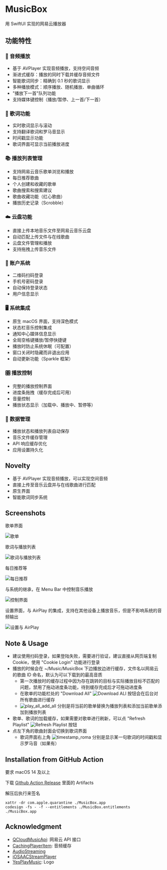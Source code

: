 # MusicBox

用 SwiftUI 实现的网易云播放器

## 功能特性

### 🎵 音频播放
- 基于 AVPlayer 实现音频播放，支持空间音频
- 渐进式缓存：播放的同时下载并缓存音频文件
- 智能歌词同步：精确到 0.1 秒的歌词显示
- 多种播放模式：顺序播放、随机播放、单曲循环
- "播放下一首"队列功能
- 支持媒体键控制（播放/暂停、上一首/下一首）

### 🎤 歌词功能
- 实时歌词显示与滚动
- 支持翻译歌词和罗马音显示
- 时间戳显示功能
- 歌词界面可显示当前播放进度

### 📚 播放列表管理
- 支持网易云音乐歌单浏览和播放
- 每日推荐歌曲
- 个人创建和收藏的歌单
- 歌曲搜索和搜索建议
- 歌曲收藏功能（红心歌曲）
- 播放历史记录（Scrobble）

### ☁️ 云盘功能
- 直接上传本地音乐文件至网易云音乐云盘
- 自动匹配上传文件与在线歌曲
- 云盘文件管理和播放
- 支持拖拽上传音乐文件

### 🔐 账户系统
- 二维码扫码登录
- 手机号密码登录
- 自动保持登录状态
- 用户信息显示

### 🖥️ 系统集成
- 原生 macOS 界面，支持深色模式
- 状态栏音乐控制集成
- 通知中心媒体信息显示
- 全局空格键播放/暂停快捷键
- 播放时防止系统休眠（可配置）
- 窗口关闭时隐藏而非退出应用
- 自动更新功能（Sparkle 框架）

### 🎛️ 播放控制
- 完整的播放控制界面
- 进度条拖拽（缓存完成后可用）
- 音量控制
- 播放状态显示（加载中、播放中、暂停等）

### 💾 数据管理
- 播放状态和播放列表自动保存
- 音乐文件缓存管理
- API 响应缓存优化
- 应用设置持久化

## Novelty

- 基于 AVPlayer 实现音频播放，可以实现空间音频
- 直接上传至音乐云盘并与在线歌曲进行匹配
- 原生界面
- 智能歌词同步系统

## Screenshots

歌单界面

![歌单](./Screenshots/playlist.png)

歌词与播放列表

![歌词与播放列表](./Screenshots/lyric.png)

每日推荐等

![每日推荐](./Screenshots/explore.png)

与系统的继承，在 Menu Bar 中控制音乐播放

![控制界面](./Screenshots/menu-bar-control.png)

设置界面，与 AirPlay 的集成，支持在其他设备上播放音乐，但是不影响系统的音频输出

![设置与 AirPlay](./Screenshots/settings-airplay.png)

## Note & Usage

- 建议使用扫码登录，如果登陆失败，需要进行验证，建议直接从网页端复制 Cookie，使用 "Cookie Login" 功能进行登录
- 播放的时候会在 ~/Music/MusicBox 下边播放边进行缓存，文件名以网易云的歌曲 ID 命名，默认为可以下载到的最高音质
  - 第一次播放时的缓存过程中因为存在跳转的目标与实际播放目标不匹配的问题，禁用了拖动进度条功能，待到缓存完成后才可拖动进度条
  - 在歌单的功能栏处的 "Download All" ![Download ALl](./Screenshots/download_all.png) 按钮会在后台对所有歌曲进行缓存
  - ![play_all_add_all](./Screenshots/play_all_add_all.png) 分别是将当前的歌单替换为播放列表和添加当前歌单添加到播放列表
- 歌单、歌词的加载缓存，如果需要对歌单进行刷新，可以点 "Refresh Playlist" ![Refresh Playlist](./Screenshots/refresh_playlist.png) 按钮
- 点左下角的歌曲封面会切换到歌词界面
  - 歌词界面右上角 ![timestamp_roma](./Screenshots/timestamp_roma.png) 分别是显示某一句歌词的时间戳和显示罗马音（如果有）

## Installation from GitHub Action

要求 macOS 14 及以上

下载 [Github Action Release](https://github.com/zeyugao/MusicBox/actions/workflows/build.yml) 里面的 Artifacts

解压后执行来签名

```shell
xattr -dr com.apple.quarantine ./MusicBox.app
codesign -fs - -f --entitlements ./MusicBox.entitlements ./MusicBox.app
```

## Acknowledgment

- [QCloudMusicApi](https://github.com/s12mmm3/QCloudMusicApi): 网易云 API 接口
- [CachingPlayerItem](https://github.com/sukov/CachingPlayerItem): 音频缓存
- [AudioStreaming](https://github.com/dimitris-c/AudioStreaming)
- [iOSAACStreamPlayer](https://github.com/UFOooX/iOSAACStreamPlayer)
- [YesPlayMusic](https://github.com/qier222/YesPlayMusic): Logo

